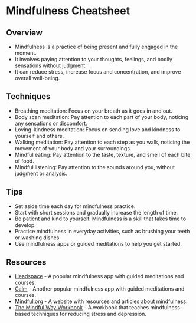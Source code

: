 # Mindfulness Cheatsheet

## Overview
- Mindfulness is a practice of being present and fully engaged in the moment.
- It involves paying attention to your thoughts, feelings, and bodily sensations without judgment.
- It can reduce stress, increase focus and concentration, and improve overall well-being.

## Techniques
- Breathing meditation: Focus on your breath as it goes in and out.
- Body scan meditation: Pay attention to each part of your body, noticing any sensations or discomfort.
- Loving-kindness meditation: Focus on sending love and kindness to yourself and others.
- Walking meditation: Pay attention to each step as you walk, noticing the movement of your body and your surroundings.
- Mindful eating: Pay attention to the taste, texture, and smell of each bite of food.
- Mindful listening: Pay attention to the sounds around you, without judgment or analysis.

## Tips
- Set aside time each day for mindfulness practice.
- Start with short sessions and gradually increase the length of time.
- Be patient and kind to yourself. Mindfulness is a skill that takes time to develop.
- Practice mindfulness in everyday activities, such as brushing your teeth or washing dishes.
- Use mindfulness apps or guided meditations to help you get started.

## Resources
- [Headspace](https://www.headspace.com/) - A popular mindfulness app with guided meditations and courses.
- [Calm](https://www.calm.com/) - Another popular mindfulness app with guided meditations and courses.
- [Mindful.org](https://www.mindful.org/) - A website with resources and articles about mindfulness.
- [The Mindful Way Workbook](https://www.amazon.com/Mindful-Way-Workbook-Depression-Emotional/dp/1462508146) - A workbook that teaches mindfulness-based techniques for reducing stress and depression.
